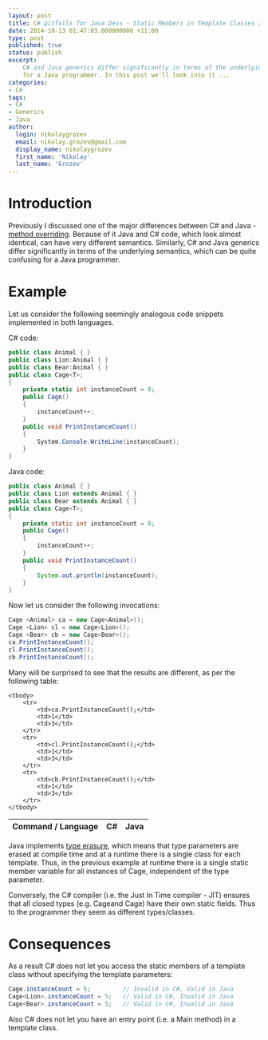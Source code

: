 ```yaml
---
layout: post
title: C# pitfalls for Java Devs - Static Members in Template Classes [Part 2]
date: 2014-10-13 01:47:03.000000000 +11:00
type: post
published: true
status: publish
excerpt: 
    C# and Java generics differ significantly in terms of the underlying semantics, which can be quite confusing 
    for a Java programmer. In this post we'll look into it ...
categories:
- C#
tags:
- C#
- Generics
- Java
author:
  login: nikolaygrozev
  email: nikolay.grozev@gmail.com
  display_name: nikolaygrozev
  first_name: 'Nikolay'
  last_name: 'Grozev'
---
```


# Introduction

Previously I discussed one of the major differences between C# and Java - 
[method overriding](/2014/10/12/c-pitfalls-for-java-devs-overriding-part-1/). 
Because of it Java and C# code, which look almost identical, can have very different semantics. 
Similarly, C# and Java generics differ significantly in terms of the underlying semantics, which can 
be quite confusing for a Java programmer.

# Example

Let us consider the following seemingly analogous code snippets implemented in both languages.

C# code:

```csharp
public class Animal { }
public class Lion:Animal { }
public class Bear:Animal { }
public class Cage<T>;
{
    private static int instanceCount = 0;
    public Cage()
    {
        instanceCount++;
    }
    public void PrintInstanceCount()
    {
        System.Console.WriteLine(instanceCount);
    }
}
```

Java code:

```java
public class Animal { }
public class Lion extends Animal { }
public class Bear extends Animal { }
public class Cage<T>;
{
    private static int instanceCount = 0;
    public Cage()
    {
        instanceCount++;
    }
    public void PrintInstanceCount()
    {
        System.out.println(instanceCount);
    }
}
```

Now let us consider the following invocations:

```java
Cage <Animal> ca = new Cage<Animal>();
Cage <Lion> cl = new Cage<Lion>();
Cage <Bear> cb = new Cage<Bear>();
ca.PrintInstanceCount();
cl.PrintInstanceCount();
cb.PrintInstanceCount();
```

Many will be surprised to see that the results are different, as per the following table:

<table style="width:20em">
    <thead>
        <tr>
            <th>Command / Language</td>
            <th>C#</td>
            <th>Java</td>
        </tr>
    </thead>

    <tbody>
        <tr>
            <td>ca.PrintInstanceCount();</td>
            <td>1</td>
            <td>3</td>
        </tr>
        <tr>
            <td>cl.PrintInstanceCount();</td>
            <td>1</td>
            <td>3</td>
        </tr>
        <tr>
            <td>cb.PrintInstanceCount();</td>
            <td>1</td>
            <td>3</td>
        </tr>
    </tbody>
</table>

Java implements [type erasure](http://docs.oracle.com/javase/tutorial/java/generics/erasure.html), 
which means that type parameters are erased at compile time and at a runtime there is a single class 
for each template. Thus, in the previous example at runtime there is a single static member variable for 
all instances of Cage, independent of the type parameter.

Conversely, the C# compiler (i.e. the Just In Time compiler - JIT) ensures that all closed types 
(e.g. Cage<Lion>and Cage<Bear>) have their own static fields. Thus to the programmer they seem as different types/classes.

# Consequences

As a result C# does not let you access the static members of a template class without specifying the template parameters:

```java
Cage.instanceCount = 5;         // Invalid in C#, Valid in Java
Cage<Lion>.instanceCount = 5;   // Valid in C#, Invalid in Java
Cage<Bear>.instanceCount = 5;   // Valid in C#, Invalid in Java
```

Also C# does not let you have an entry point (i.e. a Main method) in a template class.